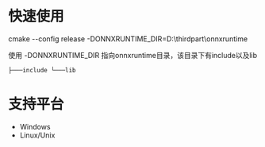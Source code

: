 
# 快速使用

cmake  --config release -DONNXRUNTIME_DIR=D:\\thirdpart\\onnxruntime

使用  -DONNXRUNTIME_DIR  指向onnxruntime目录，该目录下有include以及lib

`
├───include
└───lib
`
# 支持平台

- Windows
- Linux/Unix
